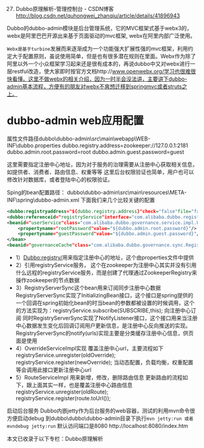 

27. Dubbo原理解析-管理控制台 - CSDN博客 http://blog.csdn.net/quhongwei_zhanqiu/article/details/41896943

Dubbo的dubbo-admin模块是后台管理系统，它的MVC框架式基于webx3的，webx是阿里巴巴开源出来基于页面驱动的mvc框架, webx在阿里内部广泛使用。

`Webx是基于turbine`发展而来逐渐成为一个功能强大扩展性强的mvc框架，利用约定大于配置原则，虽说使用简单，但是也有很多潜在规则在里面。Webx作为除了阿里以外一个小众框架学习起来还是很有成本的，再说dubbo中又对webx进行一层restful改造，使大家即时按官方文档http://www.openwebx.org/学习也很难很快看懂。这里不做webx的相关介绍，因为一时半会没法讲，主要讲下dubbo-admin基本流程，方便有的朋友对webx不爽想迁移到springmvc或者struts之上。
 
# dubbo-admin web应用配置
属性文件路径dubbo\dubbo-admin\src\main\webapp\WEB-INF\dubbo.properties
dubbo.registry.address=zookeeper://127.0.0.1:2181
dubbo.admin.root.password=root
dubbo.admin.guest.password=guest

这里需要指定注册中心地址，因为对于服务的治理需要从注册中心获取相关信息，如提供者、消费者、路由信息、权重等等
这里后台权限验证也简单，用户也可以修改针对数据库，或者登陆中心的权限验证。
 
Sping的bean配置路径：
dubbo\dubbo-admin\src\main\resources\META-INF\spring\dubbo-admin.xml
下面我们来几个比较关键的配置
```xml
<dubbo:registryaddress="${dubbo.registry.address}"check="false"file="false"/>
<dubbo:referenceid="registryService"interface="com.alibaba.dubbo.registry.RegistryService"check="false"/>
<beanid="userService"class="com.alibaba.dubbo.governance.service.impl.UserServiceImpl">
    <propertyname="rootPassword"value="${dubbo.admin.root.password}"/>
    <propertyname="guestPassword"value="${dubbo.admin.guest.password}"/>
</bean>
<beanid="governanceCache"class="com.alibaba.dubbo.governance.sync.RegistryServerSync"/>
```

+ 1）<Dubbo:registry/>用来指定注册中心的地址，这个由properties文件中提供
+ 2）引用registryService服务， 这个在zookeeper为注册中心其实并没有引用什么远程的registryService服务，而是创建了代理通过ZookeeperRegistry来操作zookeeper的节点数据
+ 3）RegistryServerSync这个bean用来订阅同步注册中心数据
RegistryServerSync实现了InitializingBean接口，这个接口是spring提供的一个回调在spring初始化bean的时当bean的参数都被设置的时候调用，这个的方法实现为：registryService.subscribe(SUBSCRIBE,this); 向注册中心订阅
同时RegistryServerSync实现了NotifyListener接口，这个接口用来当注册中心数据发生变化后回调订阅用户更新信息，是注册中心反向推送的实现。
RegistryServerSync的notify(urls)实现主要是分类缓存注册中心信息，供页面是使用
+ 4）OverrideServiceImpl实现 覆盖注册中心url，主要流程如下
registryService.unregister(oldOverride);
registryService.register(newOverride);
当动态配置，负载均衡，权重配置等会调用此接口更新注册中心url
+ 5）RouteServiceImpl 用来新增，修改，删除路由信息
更新路由的流程如下，跟上面其实一样，也是覆盖注册中心路由信息
 registryService.unregister(oldRoute);
 registryService.register(route.toUrl());
 
 
启动后台服务
Dubbo内嵌jetty作为后台服务的web容器，测试的利用mvn命令很方便启动debug
到dubbo\dubbo\dubbo-admin目录下执行`mvn jetty:run 或者mvndebug jetty:run`
默认访问端口是8080
http://localhost:8080/index.htm

本文已收录于以下专栏：Dubbo原理解析